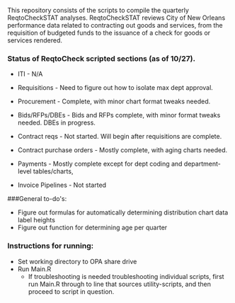 This repository consists of the scripts to compile the quarterly ReqtoCheckSTAT analyses. ReqtoCheckSTAT reviews City of New Orleans performance data related to contracting out goods and services, from the requisition of budgeted funds to the issuance of a check for goods or services rendered. 


### Status of ReqtoCheck scripted sections (as of 10/27).
* ITI - N/A

* Requisitions - Need to figure out how to isolate max dept approval.

* Procurement - Complete, with minor chart format tweaks needed.

* Bids/RFPs/DBEs - Bids and RFPs complete, with minor format tweaks needed.  DBEs in progress.

* Contract reqs - Not started.  Will begin after requisitions are complete.

* Contract purchase orders - Mostly complete, with aging charts needed.

* Payments - Mostly complete except for dept coding and department-level tables/charts, 

* Invoice Pipelines - Not started


###General to-do's:
* Figure out formulas for automatically determining distribution chart data label heights
* Figure out function for determining age per quarter

### Instructions for running:
* Set working directory to OPA share drive
* Run Main.R
	* If troubleshooting is needed troubleshooting individual scripts, first run Main.R through to line that sources utility-scripts, and then proceed to script in question.
